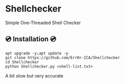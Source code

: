 # Shellchecker
Simple One-Threaded Shell Checker

## 💿 Installation 💿
```
apt upgrade -y;apt update -y
git clone https://github.com/Err0r-ICA/Shellchecker
cd Shellchecker
python Shellchecker.py <shell-list.txt>
```
 
A bit slow but very accurate
